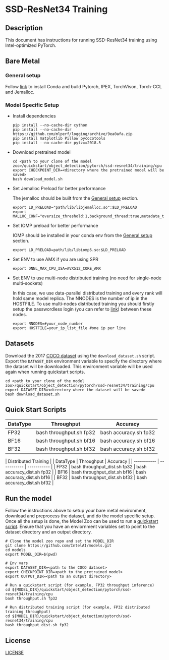 # SSD-ResNet34 Training

## Description
This document has instructions for running SSD-ResNet34 training using Intel-optimized PyTorch.

## Bare Metal
### General setup

Follow [link](/docs/general/pytorch/BareMetalSetup.md) to install Conda and build Pytorch, IPEX, TorchVison, Torch-CCL and Jemalloc.

### Model Specific Setup
* Install dependencies
  ```
  pip install --no-cache-dir cython
  pip install --no-cache-dir https://github.com/mlperf/logging/archive/9ea0afa.zip
  pip install matplotlib Pillow pycocotools
  pip install --no-cache-dir pytz==2018.5
  ```

* Download pretrained model
  ```
  cd <path to your clone of the model zoo>/quickstart/object_detection/pytorch/ssd-resnet34/training/cpu
  export CHECKPOINT_DIR=<directory where the pretrained model will be saved>
  bash download_model.sh
  ```

* Set Jemalloc Preload for better performance

  The jemalloc should be built from the [General setup](#general-setup) section.
  ```
  export LD_PRELOAD="path/lib/libjemalloc.so":$LD_PRELOAD
  export MALLOC_CONF="oversize_threshold:1,background_thread:true,metadata_thp:auto,dirty_decay_ms:9000000000,muzzy_decay_ms:9000000000"
  ```

* Set IOMP preload for better performance

  IOMP should be installed in your conda env from the [General setup](#general-setup) section.
  ```
  export LD_PRELOAD=path/lib/libiomp5.so:$LD_PRELOAD
  ```

* Set ENV to use AMX if you are using SPR
  ```
  export DNNL_MAX_CPU_ISA=AVX512_CORE_AMX
  ```

* Set ENV to use multi-node distributed training (no need for single-node multi-sockets)

  In this case, we use data-parallel distributed training and every rank will hold same model replica. The NNODES is the number of ip in the HOSTFILE. To use multi-nodes distributed training you should firstly setup the passwordless login (you can refer to [link](https://linuxize.com/post/how-to-setup-passwordless-ssh-login/)) between these nodes.
  ```
  export NNODES=#your_node_number
  export HOSTFILE=your_ip_list_file #one ip per line
  ```

## Datasets

Download the 2017 [COCO dataset](https://cocodataset.org) using the `download_dataset.sh` script.
Export the `DATASET_DIR` environment variable to specify the directory where the dataset
will be downloaded. This environment variable will be used again when running quickstart scripts.
```
cd <path to your clone of the model zoo>/quickstart/object_detection/pytorch/ssd-resnet34/training/cpu
export DATASET_DIR=<directory where the dataset will be saved>
bash download_dataset.sh
```

## Quick Start Scripts

|  DataType   | Throughput  |   Accuracy  |
| ----------- | ----------- | ----------- |
| FP32        | bash throughput.sh fp32 | bash accuracy.sh fp32 |
| BF16        | bash throughput.sh bf16 | bash accuracy.sh bf16 |
| BF32        | bash throughput.sh bf32 | bash accuracy.sh bf32 |

|           Distributed Training          |
|  DataType   | Throughput  |   Accuracy  |
| ----------- | ----------- | ----------- |
| FP32        | bash throughput_dist.sh fp32 | bash accuracy_dist.sh fp32 |
| BF16        | bash throughput_dist.sh bf16 | bash accuracy_dist.sh bf16 |
| BF32        | bash throughput_dist.sh bf32 | bash accuracy_dist.sh bf32 |

## Run the model

Follow the instructions above to setup your bare metal environment, download and
preprocess the dataset, and do the model specific setup. Once all the setup is done,
the Model Zoo can be used to run a [quickstart script](#quick-start-scripts).
Ensure that you have an enviornment variables set to point to the dataset directory
and an output directory.

```
# Clone the model zoo repo and set the MODEL_DIR
git clone https://github.com/IntelAI/models.git
cd models
export MODEL_DIR=$(pwd)

# Env vars
export DATASET_DIR=<path to the COCO dataset>
export CHECKPOINT_DIR=<path to the pretrained model>
export OUTPUT_DIR=<path to an output directory>

# Run a quickstart script (for example, FP32 throughput inference)
cd ${MODEL_DIR}/quickstart/object_detection/pytorch/ssd-resnet34/training/cpu
bash throughput.sh fp32

# Run distributed training script (for example, FP32 distributed training throughput)
cd ${MODEL_DIR}/quickstart/object_detection/pytorch/ssd-resnet34/training/cpu
bash throughput_dist.sh fp32
```

<!--- 80. License -->
## License

[LICENSE](/LICENSE)
